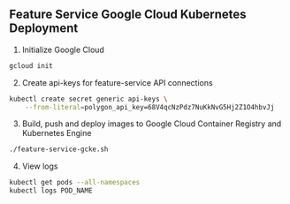 ## Feature Service Google Cloud Kubernetes Deployment

1. Initialize Google Cloud
```bash
gcloud init
```


2. Create api-keys for feature-service API connections
```bash
kubectl create secret generic api-keys \
    --from-literal=polygon_api_key=68V4qcNzPdz7NuKkNvG5Hj2Z1O4hbvJj
```


3. Build, push and deploy images to Google Cloud Container Registry and Kubernetes Engine
```bash
./feature-service-gcke.sh
```


4. View logs
```bash
kubectl get pods --all-namespaces
kubectl logs POD_NAME
```